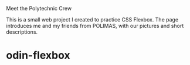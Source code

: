 Meet the Polytechnic Crew

This is a small web project I created to practice CSS Flexbox. The page introduces me and my friends from POLIMAS, with our pictures and short descriptions.

# odin-flexbox
